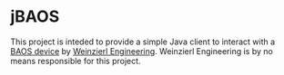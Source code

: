 # jBAOS
This project is inteded to provide a simple Java client to interact with a [BAOS device](http://www.weinzierl.de/index.php/de/alles-knx1/knx-devices/knx-ip-baos-771) by [Weinzierl Engineering](http://www.weinzierl.de/index.php/de/). Weinzierl Engineering is by no means responsible for this project.
